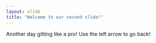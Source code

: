 ```yaml
---
layout: slide
title: "Welcome to our second slide!"
---
```

Another day gitting like a pro!
Use the left arrow to go back!